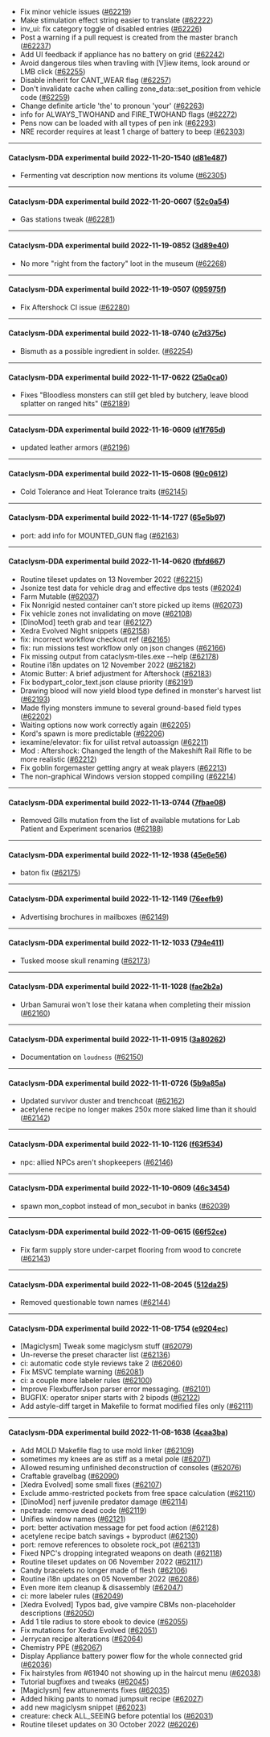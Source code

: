 * Fix minor vehicle issues ([#62219](https://github.com/CleverRaven/Cataclysm-DDA/pull/62219))
* Make stimulation effect string easier to translate ([#62222](https://github.com/CleverRaven/Cataclysm-DDA/pull/62222))
* inv_ui: fix category toggle of disabled entries ([#62226](https://github.com/CleverRaven/Cataclysm-DDA/pull/62226))
* Post a warning if a pull request is created from the master branch ([#62237](https://github.com/CleverRaven/Cataclysm-DDA/pull/62237))
* Add UI feedback if appliance has no battery on grid ([#62242](https://github.com/CleverRaven/Cataclysm-DDA/pull/62242))
* Avoid dangerous tiles when travling with [V]iew items, look around or LMB click ([#62255](https://github.com/CleverRaven/Cataclysm-DDA/pull/62255))
* Disable inherit for CANT_WEAR flag ([#62257](https://github.com/CleverRaven/Cataclysm-DDA/pull/62257))
* Don't invalidate cache when calling zone_data::set_position from vehicle code ([#62259](https://github.com/CleverRaven/Cataclysm-DDA/pull/62259))
* Change definite article 'the' to pronoun 'your' ([#62263](https://github.com/CleverRaven/Cataclysm-DDA/pull/62263))
* info for ALWAYS_TWOHAND and FIRE_TWOHAND flags ([#62272](https://github.com/CleverRaven/Cataclysm-DDA/pull/62272))
* Pens now can be loaded with all types of pen ink ([#62293](https://github.com/CleverRaven/Cataclysm-DDA/pull/62293))
* NRE recorder requires at least 1 charge of battery to beep ([#62303](https://github.com/CleverRaven/Cataclysm-DDA/pull/62303))

---

#### Cataclysm-DDA experimental build 2022-11-20-1540 ([d81e487](https://github.com/CleverRaven/Cataclysm-DDA/releases/tag/cdda-experimental-2022-11-20-1540))

* Fermenting vat description now mentions its volume ([#62305](https://github.com/CleverRaven/Cataclysm-DDA/pull/62305))

---

#### Cataclysm-DDA experimental build 2022-11-20-0607 ([52c0a54](https://github.com/CleverRaven/Cataclysm-DDA/releases/tag/cdda-experimental-2022-11-20-0607))

* Gas stations tweak ([#62281](https://github.com/CleverRaven/Cataclysm-DDA/pull/62281))

---

#### Cataclysm-DDA experimental build 2022-11-19-0852 ([3d89e40](https://github.com/CleverRaven/Cataclysm-DDA/releases/tag/cdda-experimental-2022-11-19-0852))

* No more "right from the factory" loot in the museum ([#62268](https://github.com/CleverRaven/Cataclysm-DDA/pull/62268))

---

#### Cataclysm-DDA experimental build 2022-11-19-0507 ([095975f](https://github.com/CleverRaven/Cataclysm-DDA/releases/tag/cdda-experimental-2022-11-19-0507))

* Fix Aftershock CI issue ([#62280](https://github.com/CleverRaven/Cataclysm-DDA/pull/62280))

---

#### Cataclysm-DDA experimental build 2022-11-18-0740 ([c7d375c](https://github.com/CleverRaven/Cataclysm-DDA/releases/tag/cdda-experimental-2022-11-18-0740))

* Bismuth as a possible ingredient in solder. ([#62254](https://github.com/CleverRaven/Cataclysm-DDA/pull/62254))

---

#### Cataclysm-DDA experimental build 2022-11-17-0622 ([25a0ca0](https://github.com/CleverRaven/Cataclysm-DDA/releases/tag/cdda-experimental-2022-11-17-0622))

* Fixes "Bloodless monsters can still get bled by butchery, leave blood splatter on ranged hits" ([#62189](https://github.com/CleverRaven/Cataclysm-DDA/pull/62189))

---

#### Cataclysm-DDA experimental build 2022-11-16-0609 ([d1f765d](https://github.com/CleverRaven/Cataclysm-DDA/releases/tag/cdda-experimental-2022-11-16-0609))

* updated leather armors ([#62196](https://github.com/CleverRaven/Cataclysm-DDA/pull/62196))

---

#### Cataclysm-DDA experimental build 2022-11-15-0608 ([90c0612](https://github.com/CleverRaven/Cataclysm-DDA/releases/tag/cdda-experimental-2022-11-15-0608))

* Cold Tolerance and Heat Tolerance traits ([#62145](https://github.com/CleverRaven/Cataclysm-DDA/pull/62145))

---

#### Cataclysm-DDA experimental build 2022-11-14-1727 ([65e5b97](https://github.com/CleverRaven/Cataclysm-DDA/releases/tag/cdda-experimental-2022-11-14-1727))

* port: add info for MOUNTED_GUN flag ([#62163](https://github.com/CleverRaven/Cataclysm-DDA/pull/62163))

---

#### Cataclysm-DDA experimental build 2022-11-14-0620 ([fbfd667](https://github.com/CleverRaven/Cataclysm-DDA/releases/tag/cdda-experimental-2022-11-14-0620))

* Routine tileset updates on 13 November 2022 ([#62215](https://github.com/CleverRaven/Cataclysm-DDA/pull/62215))
* Jsonize test data for vehicle drag and effective dps tests ([#62024](https://github.com/CleverRaven/Cataclysm-DDA/pull/62024))
* Farm Mutable ([#62037](https://github.com/CleverRaven/Cataclysm-DDA/pull/62037))
* Fix Nonrigid nested container can't store picked up items ([#62073](https://github.com/CleverRaven/Cataclysm-DDA/pull/62073))
* Fix vehicle zones not invalidating on move ([#62108](https://github.com/CleverRaven/Cataclysm-DDA/pull/62108))
* [DinoMod] teeth grab and tear ([#62127](https://github.com/CleverRaven/Cataclysm-DDA/pull/62127))
* Xedra Evolved Night snippets ([#62158](https://github.com/CleverRaven/Cataclysm-DDA/pull/62158))
* fix: incorrect workflow checkout ref ([#62165](https://github.com/CleverRaven/Cataclysm-DDA/pull/62165))
* fix: run missions test workflow only on json changes ([#62166](https://github.com/CleverRaven/Cataclysm-DDA/pull/62166))
* Fix missing output from cataclysm-tiles.exe --help ([#62178](https://github.com/CleverRaven/Cataclysm-DDA/pull/62178))
* Routine i18n updates on 12 November 2022 ([#62182](https://github.com/CleverRaven/Cataclysm-DDA/pull/62182))
* Atomic Butter: A brief adjustment for Aftershock ([#62183](https://github.com/CleverRaven/Cataclysm-DDA/pull/62183))
* Fix bodypart_color_text.json clause priority ([#62191](https://github.com/CleverRaven/Cataclysm-DDA/pull/62191))
* Drawing blood will now yield blood type defined in monster's harvest list ([#62193](https://github.com/CleverRaven/Cataclysm-DDA/pull/62193))
* Made flying monsters immune to several ground-based field types ([#62202](https://github.com/CleverRaven/Cataclysm-DDA/pull/62202))
* Waiting options now work correctly again ([#62205](https://github.com/CleverRaven/Cataclysm-DDA/pull/62205))
* Kord's spawn is more predictable ([#62206](https://github.com/CleverRaven/Cataclysm-DDA/pull/62206))
* iexamine/elevator: fix for uilist retval autoassign ([#62211](https://github.com/CleverRaven/Cataclysm-DDA/pull/62211))
* Mod : Aftershock: Changed the length of the Makeshift Rail Rifle to be more realistic ([#62212](https://github.com/CleverRaven/Cataclysm-DDA/pull/62212))
* Fix goblin forgemaster getting angry at weak players ([#62213](https://github.com/CleverRaven/Cataclysm-DDA/pull/62213))
* The non-graphical Windows version stopped compiling ([#62214](https://github.com/CleverRaven/Cataclysm-DDA/pull/62214))

---

#### Cataclysm-DDA experimental build 2022-11-13-0744 ([7fbae08](https://github.com/CleverRaven/Cataclysm-DDA/releases/tag/cdda-experimental-2022-11-13-0744))

* Removed Gills mutation from the list of available mutations for Lab Patient and Experiment scenarios ([#62188](https://github.com/CleverRaven/Cataclysm-DDA/pull/62188))

---

#### Cataclysm-DDA experimental build 2022-11-12-1938 ([45e6e56](https://github.com/CleverRaven/Cataclysm-DDA/releases/tag/cdda-experimental-2022-11-12-1938))

* baton fix ([#62175](https://github.com/CleverRaven/Cataclysm-DDA/pull/62175))

---

#### Cataclysm-DDA experimental build 2022-11-12-1149 ([76eefb9](https://github.com/CleverRaven/Cataclysm-DDA/releases/tag/cdda-experimental-2022-11-12-1149))

* Advertising brochures in mailboxes ([#62149](https://github.com/CleverRaven/Cataclysm-DDA/pull/62149))

---

#### Cataclysm-DDA experimental build 2022-11-12-1033 ([794e411](https://github.com/CleverRaven/Cataclysm-DDA/releases/tag/cdda-experimental-2022-11-12-1033))

* Tusked moose skull renaming ([#62173](https://github.com/CleverRaven/Cataclysm-DDA/pull/62173))

---

#### Cataclysm-DDA experimental build 2022-11-11-1028 ([fae2b2a](https://github.com/CleverRaven/Cataclysm-DDA/releases/tag/cdda-experimental-2022-11-11-1028))

* Urban Samurai won't lose their katana when completing their mission ([#62160](https://github.com/CleverRaven/Cataclysm-DDA/pull/62160))

---

#### Cataclysm-DDA experimental build 2022-11-11-0915 ([3a80262](https://github.com/CleverRaven/Cataclysm-DDA/releases/tag/cdda-experimental-2022-11-11-0915))

* Documentation on `loudness` ([#62150](https://github.com/CleverRaven/Cataclysm-DDA/pull/62150))

---

#### Cataclysm-DDA experimental build 2022-11-11-0726 ([5b9a85a](https://github.com/CleverRaven/Cataclysm-DDA/releases/tag/cdda-experimental-2022-11-11-0726))

* Updated survivor duster and trenchcoat ([#62162](https://github.com/CleverRaven/Cataclysm-DDA/pull/62162))
* acetylene recipe no longer makes 250x more slaked lime than it should ([#62142](https://github.com/CleverRaven/Cataclysm-DDA/pull/62142))

---

#### Cataclysm-DDA experimental build 2022-11-10-1126 ([f63f534](https://github.com/CleverRaven/Cataclysm-DDA/releases/tag/cdda-experimental-2022-11-10-1126))

* npc: allied NPCs aren't shopkeepers ([#62146](https://github.com/CleverRaven/Cataclysm-DDA/pull/62146))

---

#### Cataclysm-DDA experimental build 2022-11-10-0609 ([46c3454](https://github.com/CleverRaven/Cataclysm-DDA/releases/tag/cdda-experimental-2022-11-10-0609))

* spawn mon_copbot instead of mon_secubot in banks ([#62039](https://github.com/CleverRaven/Cataclysm-DDA/pull/62039))

---

#### Cataclysm-DDA experimental build 2022-11-09-0615 ([66f52ce](https://github.com/CleverRaven/Cataclysm-DDA/releases/tag/cdda-experimental-2022-11-09-0615))

* Fix farm supply store under-carpet flooring from wood to concrete ([#62143](https://github.com/CleverRaven/Cataclysm-DDA/pull/62143))

---

#### Cataclysm-DDA experimental build 2022-11-08-2045 ([512da25](https://github.com/CleverRaven/Cataclysm-DDA/releases/tag/cdda-experimental-2022-11-08-2045))

* Removed questionable town names ([#62144](https://github.com/CleverRaven/Cataclysm-DDA/pull/62144))

---

#### Cataclysm-DDA experimental build 2022-11-08-1754 ([e9204ec](https://github.com/CleverRaven/Cataclysm-DDA/releases/tag/cdda-experimental-2022-11-08-1754))

* [Magiclysm] Tweak some magiclysm stuff ([#62079](https://github.com/CleverRaven/Cataclysm-DDA/pull/62079))
* Un-reverse the preset character list ([#62136](https://github.com/CleverRaven/Cataclysm-DDA/pull/62136))
* ci: automatic code style reviews take 2 ([#62060](https://github.com/CleverRaven/Cataclysm-DDA/pull/62060))
* Fix MSVC template warning ([#62081](https://github.com/CleverRaven/Cataclysm-DDA/pull/62081))
* ci: a couple more labeler rules ([#62100](https://github.com/CleverRaven/Cataclysm-DDA/pull/62100))
* Improve FlexbufferJson parser error messaging. ([#62101](https://github.com/CleverRaven/Cataclysm-DDA/pull/62101))
* BUGFIX: operator sniper starts with 2 bipods ([#62122](https://github.com/CleverRaven/Cataclysm-DDA/pull/62122))
* Add astyle-diff target in Makefile to format modified files only ([#62111](https://github.com/CleverRaven/Cataclysm-DDA/pull/62111))

---

#### Cataclysm-DDA experimental build 2022-11-08-1638 ([4caa3ba](https://github.com/CleverRaven/Cataclysm-DDA/releases/tag/cdda-experimental-2022-11-08-1638))

* Add MOLD Makefile flag to use mold linker ([#62109](https://github.com/CleverRaven/Cataclysm-DDA/pull/62109))
* sometimes my knees are as stiff as a metal pole ([#62071](https://github.com/CleverRaven/Cataclysm-DDA/pull/62071))
* Allowed resuming unfinished deconstruction of consoles ([#62076](https://github.com/CleverRaven/Cataclysm-DDA/pull/62076))
* Craftable gravelbag ([#62090](https://github.com/CleverRaven/Cataclysm-DDA/pull/62090))
* [Xedra Evolved] some small fixes ([#62107](https://github.com/CleverRaven/Cataclysm-DDA/pull/62107))
* Exclude ammo-restricted pockets from free space calculation ([#62110](https://github.com/CleverRaven/Cataclysm-DDA/pull/62110))
* [DinoMod] nerf juvenile predator damage ([#62114](https://github.com/CleverRaven/Cataclysm-DDA/pull/62114))
* npctrade: remove dead code ([#62119](https://github.com/CleverRaven/Cataclysm-DDA/pull/62119))
* Unifies window names ([#62121](https://github.com/CleverRaven/Cataclysm-DDA/pull/62121))
* port: better activation message for pet food action ([#62128](https://github.com/CleverRaven/Cataclysm-DDA/pull/62128))
* acetylene recipe batch savings + byproduct ([#62130](https://github.com/CleverRaven/Cataclysm-DDA/pull/62130))
* port: remove references to obsolete rock_pot ([#62131](https://github.com/CleverRaven/Cataclysm-DDA/pull/62131))
* Fixed NPC's dropping integrated weapons on death ([#62118](https://github.com/CleverRaven/Cataclysm-DDA/pull/62118))
* Routine tileset updates on 06 November 2022 ([#62117](https://github.com/CleverRaven/Cataclysm-DDA/pull/62117))
* Candy bracelets no longer made of flesh ([#62106](https://github.com/CleverRaven/Cataclysm-DDA/pull/62106))
* Routine i18n updates on 05 November 2022 ([#62086](https://github.com/CleverRaven/Cataclysm-DDA/pull/62086))
* Even more item cleanup & disassembly ([#62047](https://github.com/CleverRaven/Cataclysm-DDA/pull/62047))
* ci: more labeler rules ([#62049](https://github.com/CleverRaven/Cataclysm-DDA/pull/62049))
* [Xedra Evolved] Typos bad, give vampire CBMs non-placeholder descriptions ([#62050](https://github.com/CleverRaven/Cataclysm-DDA/pull/62050))
* Add 1 tile radius to store ebook to device ([#62055](https://github.com/CleverRaven/Cataclysm-DDA/pull/62055))
* Fix mutations for Xedra Evolved ([#62051](https://github.com/CleverRaven/Cataclysm-DDA/pull/62051))
* Jerrycan recipe alterations ([#62064](https://github.com/CleverRaven/Cataclysm-DDA/pull/62064))
* Chemistry PPE ([#62067](https://github.com/CleverRaven/Cataclysm-DDA/pull/62067))
* Display Appliance battery power flow for the whole connected grid ([#62036](https://github.com/CleverRaven/Cataclysm-DDA/pull/62036))
* Fix hairstyles from #61940 not showing up in the haircut menu ([#62038](https://github.com/CleverRaven/Cataclysm-DDA/pull/62038))
* Tutorial bugfixes and tweaks ([#62045](https://github.com/CleverRaven/Cataclysm-DDA/pull/62045))
* [Magiclysm] few attunements fixes ([#62035](https://github.com/CleverRaven/Cataclysm-DDA/pull/62035))
* Added hiking pants to nomad jumpsuit recipe ([#62027](https://github.com/CleverRaven/Cataclysm-DDA/pull/62027))
* add new magiclysm snippet ([#62023](https://github.com/CleverRaven/Cataclysm-DDA/pull/62023))
* creature: check ALL_SEEING before potential los ([#62031](https://github.com/CleverRaven/Cataclysm-DDA/pull/62031))
* Routine tileset updates on 30 October 2022 ([#62026](https://github.com/CleverRaven/Cataclysm-DDA/pull/62026))
